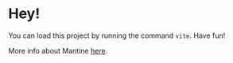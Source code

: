 # Hey!

You can load this project by running the command `vite`. Have fun!

More info about Mantine [here](https://mantine.dev/getting-started/).

